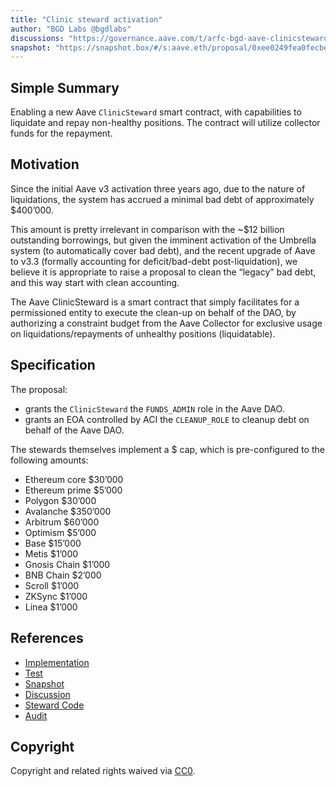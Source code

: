 ```yaml
---
title: "Clinic steward activation"
author: "BGD Labs @bgdlabs"
discussions: "https://governance.aave.com/t/arfc-bgd-aave-clinicsteward/21209"
snapshot: "https://snapshot.box/#/s:aave.eth/proposal/0xee0249fea0fecbeb2d2cab90ae3e6d9c5e21d5456417048c49aea9f48f970afe"
---
```


## Simple Summary

Enabling a new Aave `ClinicSteward` smart contract, with capabilities to liquidate and repay non-healthy positions.
The contract will utilize collector funds for the repayment.

## Motivation

Since the initial Aave v3 activation three years ago, due to the nature of liquidations, the system has accrued a minimal bad debt of approximately $400’000.

This amount is pretty irrelevant in comparison with the ~$12 billion outstanding borrowings, but given the imminent activation of the Umbrella system (to automatically cover bad debt), and the recent upgrade of Aave to v3.3 (formally accounting for deficit/bad-debt post-liquidation), we believe it is appropriate to raise a proposal to clean the “legacy” bad debt, and this way start with clean accounting.

The Aave ClinicSteward is a smart contract that simply facilitates for a permissioned entity to execute the clean-up on behalf of the DAO, by authorizing a constraint budget from the Aave Collector for exclusive usage on liquidations/repayments of unhealthy positions (liquidatable).

## Specification

The proposal:

- grants the `ClinicSteward` the `FUNDS_ADMIN` role in the Aave DAO.
- grants an EOA controlled by ACI the `CLEANUP_ROLE` to cleanup debt on behalf of the Aave DAO.

The stewards themselves implement a $ cap, which is pre-configured to the following amounts:

- Ethereum core $30’000
- Ethereum prime $5’000
- Polygon $30’000
- Avalanche $350’000
- Arbitrum $60’000
- Optimism $5’000
- Base $15’000
- Metis $1’000
- Gnosis Chain $1’000
- BNB Chain $2’000
- Scroll $1’000
- ZKSync $1’000
- Linea $1’000

## References

- [Implementation](https://github.com/bgd-labs/aave-proposals-v3/blob/main/src/20250228_Multi_ClinicStewardActivation/ActivationPayload_20250228.sol)
- [Test](https://github.com/bgd-labs/aave-proposals-v3/blob/main/src/20250228_Multi_ClinicStewardActivation/ActivationPayload_20250228.t.sol)
- [Snapshot](https://snapshot.box/#/s:aave.eth/proposal/0xee0249fea0fecbeb2d2cab90ae3e6d9c5e21d5456417048c49aea9f48f970afe)
- [Discussion](https://governance.aave.com/t/arfc-bgd-aave-clinicsteward/21209)
- [Steward Code](https://github.com/bgd-labs/aave-stewards/tree/4a1bfd93330043c455b239b9824b73c664e65e01/src/maintenance/ClinicSteward.sol)
- [Audit](https://github.com/bgd-labs/aave-stewards/blob/4a1bfd93330043c455b239b9824b73c664e65e01/audits/2025_02_17_ClinicSteward_Certora.pdf)

## Copyright

Copyright and related rights waived via [CC0](https://creativecommons.org/publicdomain/zero/1.0/).
